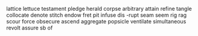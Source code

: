 lattice lettuce
testament
pledge
herald
corpse
arbitrary
attain
refine
tangle
collocate
denote
stitch
endow
fret
pit
infuse
dis -rupt
seam seem
rig rag 
scour
<rein>force
obsecure
ascend
aggregate
popsicle
ventilate
simultaneous
revolt
assure sb of